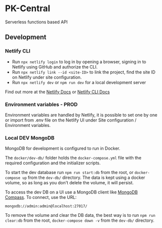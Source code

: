 # PK-Central

Serverless functions based API

## Development

### Netlify CLI

- Run `npx netlify login` to log in by opening a browser, signing in to Netlify using GitHub and authorize the CLI.
- Run `npx netlify link --id <site-ID>` to link the project, find the site ID on Netlify under site configuration.
- Run `npx netlify dev` or `npm run dev` for a local development server

Find out more at the [Netlify Docs](https://docs.netlify.com/cli/get-started/) or [Netlify CLI Docs](https://cli.netlify.com/)

### Environment variables - PROD

Environment variables are handled by Netlify, it is possible to set one by one or import from .env file on the Netlify UI under Site configuration / Environment variables.

### Local DEV MongoDB

MongoDB for development is configured to run in Docker.

The `docker/dev-db/` folder holds the `docker-compose.yml` file with the required configuration and the initializer scripts.

To start the dev database run `npm run start:db` from the root, or `docker-compose up` from the `dev-db/` directory. The data is kept using a docker volume, so as long as you don't delete the volume, it will persist.

To access the dev DB on a UI use a MongoDB client like [MongoDB Compass](https://www.mongodb.com/products/tools/compass). To connect, use the URL:
```
mongodb://admin:admin@localhost:27017/
```

To remove the volume and clear the DB data, the best way is to run `npm run clear:db` from the root, `docker-compose down -v` from the `dev-db/` directory.